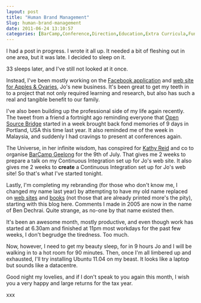 ```yaml
---
layout: post
title: "Human Brand Management"
Slug: human-brand-management
date: 2011-06-24 13:10:57
categories: [BarCamp,Conference,Direction,Education,Extra Curricula,Fun,Indii,On The Job,Work,Work Life]
---
```

I had a post in progress. I wrote it all up. It needed a bit of fleshing out in one area, but it was late. I decided to sleep on it.

33 sleeps later, and I've still not looked at it once.

Instead, I've been mostly working on the [Facebook application](https://www.facebook.com/applesandovaries?sk=app_120684271348567 "Apples & Ovaries: Ask a Question") and [web site for Apples & Ovaries](https://applesandovaries.com/ "Apples & Ovaries' web site"), Jo's new business. It's been great to get my teeth in to a project that not only required learning and research, but also has such a real and tangible benefit to our family.

I've also been building up the professional side of my life again recently. The tweet from a friend a fortnight ago reminding everyone that [Open Source Bridge](http://opensourcebridge.org/) started in a week brought back fond memories of 9 days in Portland, USA this time last year. It also reminded me of the week in Malaysia, and suddenly I had cravings to present at conferences again.

The Universe, in her infinite wisdom, has conspired for [Kathy Reid](http://blog.kathyreid.id.au/) and co to organise [BarCamp Geelong](http://barcampgeelong.org/) for the 9th of July. That gives me 2 weeks to prepare a talk on my Continuous Integration set up for Jo's web site. It also gives me 2 weeks to **create** a Continuous Integration set up for Jo's web site! So that's what I've started tonight.

Lastly, I'm completing my rebranding (for those who don't know me, I changed my name last year) by attempting to have my old name replaced on [web sites](https://encrypted.google.com/search?q="ben+balbo" "Web sites with my old name on them") and [books](http://www.sitepoint.com/books/phpant2/ "The PHP Anthology: 101 Essential Tips, Tricks & Hacks, 2nd Edition") (not those that are already printed more's the pity), starting with this blog here. Comments I made in 2005 are now in the name of Ben Dechrai. Quite strange, as no-one by that name existed then.

It's been an awesome month, mostly productive, and even though work has started at 6.30am and finished at 11pm most workdays for the past few weeks, I don't begrudge the tiredness. Too much.

Now, however, I need to get my beauty sleep, for in 9 hours Jo and I will be walking in to a hot room for 90 minutes. Then, once I'm all limbered up and exhausted, I'll try installing Ubuntu 11.04 on my beast. It looks like a laptop but sounds like a datacentre.

Good night my lovelies, and if I don't speak to you again this month, I wish you a very happy and large returns for the tax year.

xxx
